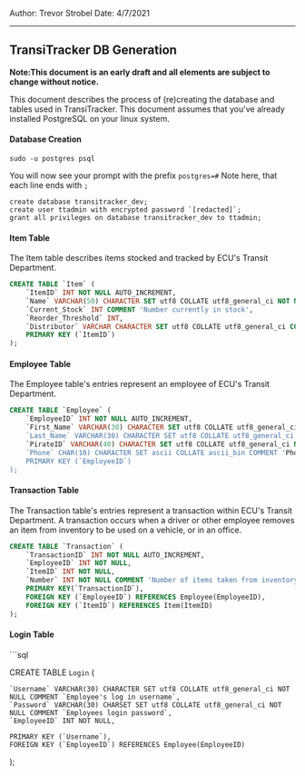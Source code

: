 Author:           Trevor Strobel
Date:             4/7/2021


---
TransiTracker DB Generation
---
**Note:This document is an early draft and all elements are subject to change without notice.**

This document describes the process of (re)creating the database and tables used in
TransiTracker. This document assumes that you've already installed PostgreSQL on your linux
system. 

<h4>Database Creation</h4>

```
sudo -u postgres psql 
```
You will now see your prompt with the prefix ```postgres=#``` 
Note here, that each line ends with ```;```

```
create database transitracker_dev;
create user ttadmin with encrypted password `[redacted]`;
grant all privileges on database transitracker_dev to ttadmin;
```

<h4>Item Table</h4>
The Item table describes items stocked and tracked by ECU's Transit Department.

```sql
CREATE TABLE `Item` (
	`ItemID` INT NOT NULL AUTO_INCREMENT,
	`Name` VARCHAR(50) CHARACTER SET utf8 COLLATE utf8_general_ci NOT NULL COMMENT 'Product Name',
	`Current_Stock` INT COMMENT 'Number currently in stock',
	`Reorder_Threshold` INT,
	`Distributor` VARCHAR CHARACTER SET utf8 COLLATE utf8_general_ci COMMENT 'Where do you get this item?',
	PRIMARY KEY (`ItemID`)
);
```

<h4>Employee Table</h4>
The Employee table's entries represent an employee of ECU's Transit Department.

```sql
CREATE TABLE `Employee` (
	`EmployeeID` INT NOT NULL AUTO_INCREMENT,
	`First_Name` VARCHAR(30) CHARACTER SET utf8 COLLATE utf8_general_ci NOT NULL COMMENT 'Employee's first name',
	`Last_Name` VARCHAR(30) CHARACTER SET utf8 COLLATE utf8_general_ci NOT NULL COMMENT 'Employee's last name',
	`PirateID` VARCHAR(40) CHARACTER SET utf8 COLLATE utf8_general_ci NOT NULL COMMENT 'Employee's Pirate ID. Ex: smithj21@students.ecu.edu',
	`Phone` CHAR(10) CHARACTER SET ascii COLLATE ascii_bin COMMENT 'Phone Number. Note: this field only accepts 10-digit US phone numbers. ',
	PRIMARY KEY (`EmployeeID`)
);
```

<h4>Transaction Table</h4>

The Transaction table's entries represent a transaction within ECU's Transit Department. A transaction occurs when a driver or other employee removes an item from inventory to be used on a vehicle, or in an office.

```sql
CREATE TABLE `Transaction` (
    `TransactionID` INT NOT NULL AUTO_INCREMENT,
    `EmployeeID` INT NOT NULL,
    `ItemID` INT NOT NULL,
    `Number` INT NOT NULL COMMENT 'Number of items taken from inventory',
    PRIMARY KEY(`TransactionID`),
    FOREIGN KEY (`EmployeeID`) REFERENCES Employee(EmployeeID),
    FOREIGN KEY (`ItemID`) REFERENCES Item(ItemID)
);
```




<h4>Login Table </h4>
```sql

CREATE TABLE `Login` (

	`Username` VARCHAR(30) CHARACTER SET utf8 COLLATE utf8_general_ci NOT NULL COMMENT `Employee's log in username`,
	`Password` VARCHAR(30) CHARSET SET utf8 COLLATE utf8_general_ci NOT NULL COMMENT `Employees login password`,
	`EmployeeID` INT NOT NULL,

	PRIMARY KEY (`Username`),
	FOREIGN KEY (`EmployeeID`) REFERENCES Employee(EmployeeID)
);
```